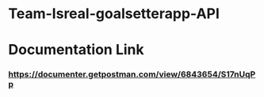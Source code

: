 # Team-Isreal-goalsetterapp-API
# Documentation Link
### https://documenter.getpostman.com/view/6843654/S17nUqPp